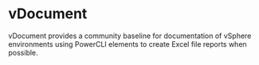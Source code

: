 # vDocument
vDocument provides a community baseline for documentation of vSphere environments using PowerCLI elements to create Excel file reports when possible.
